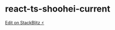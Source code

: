 # react-ts-shoohei-current

[Edit on StackBlitz ⚡️](https://stackblitz.com/edit/react-ts-shoohei-current)